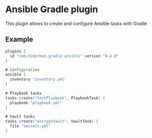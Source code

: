 # Ansible Gradle plugin

This plugin allows to create and configure Ansible tasks with Gradle

## Example

```groovy
plugins {
  id "com.hiberbee.gradle.ansible" version "0.4.0"
}

# Configuration
ansible {
  inventory "inventory.yml"
}

# Playbook tasks
tasks.create("testPlaybook", PlaybookTask) {
  playbook "playbook.yml"
}

# Vault tasks
tasks.create("encryptVault", VaultTask) {
  file "secrets.yml"
}
```